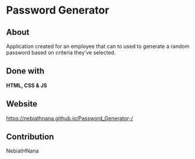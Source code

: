# Password Generator 

## About

Application created for an employee that can to used to generate a random password based on criteria they’ve selected.

## Done with 

**HTML, CSS & JS** 

## Website 

https://nebiathnana.github.io/Password_Generator-/


## Contribution

NebiatHNana